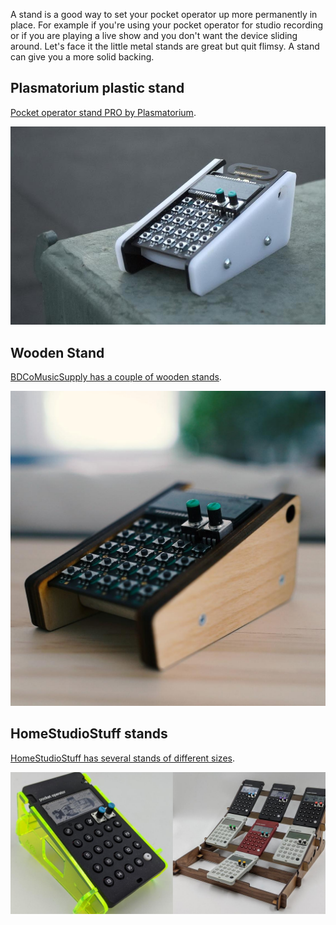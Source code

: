 A stand is a good way to set your pocket operator up more permanently in place. For example if you're using your pocket operator for studio recording or if you are playing a live show and you don't want the device sliding around. Let's face it the little metal stands are great but quit flimsy. A stand can give you a more solid backing.

## Plasmatorium plastic stand

[Pocket operator stand PRO by Plasmatorium](https://www.etsy.com/listing/727586264/pocket-operator-stand-pro).

[![Plasmatorium's plastic pocket operator stand PRO](img/content/pocket-operator-stand-plasmatorium-pro.jpg)](https://www.etsy.com/listing/727586264/pocket-operator-stand-pro)

## Wooden Stand

[BDCoMusicSupply has a couple of wooden stands](https://www.etsy.com/au/shop/BDCoMusicSupply?listing_id=835845457&search_query=pocket+operator).

[![BDCoMusicSupply wooden pocket operator stand](img/content/bdcomusicsupply-wooden-pocket-operator-stand.jpg)](https://www.etsy.com/au/shop/BDCoMusicSupply?listing_id=835845457&search_query=pocket+operator)

## HomeStudioStuff stands

[HomeStudioStuff has several stands of different sizes](https://www.etsy.com/shop/HomeStudioStuff?listing_id=881438726&search_query=pocket+operator).

[![HomeStudioStuff pocket operator stands](img/content/homestudiostuff-pocket-operator-stands.png)](https://www.etsy.com/shop/HomeStudioStuff?listing_id=881438726&search_query=pocket+operator)

